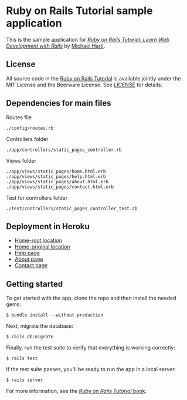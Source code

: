 # Ruby on Rails Tutorial sample application

This is the sample application for
[*Ruby on Rails Tutorial:
Learn Web Development with Rails*](https://www.railstutorial.org/)
by [Michael Hartl](http://www.michaelhartl.com/).

## License

All source code in the [Ruby on Rails Tutorial](https://www.railstutorial.org/)
is available jointly under the MIT License and the Beerware License. See
[LICENSE](LICENSE) for details.

## Dependencies for main files

Routes file

```
./config/routes.rb
```

Controllers folder

```
./app/controllers/static_pages_controller.rb
```

Views folder

```
./app/views/static_pages/home.html.erb
./app/views/static_pages/help.html.erb
./app/views/static_pages/about.html.erb
./app/views/static_pages/contact.html.erb
```

Test for controllers folder

```
./test/controllers/static_pages_controller_test.rb
```

## Deployment in Heroku

- [Home-root location](https://rails-sample-app-suh.herokuapp.com/)  
- [Home-original location](https://rails-sample-app-suh.herokuapp.com/static_pages/home)  
- [Help page](https://rails-sample-app-suh.herokuapp.com/static_pages/help)
- [About page](https://rails-sample-app-suh.herokuapp.com/static_pages/about)
- [Contact page](https://rails-sample-app-suh.herokuapp.com/static_pages/contact)

## Getting started

To get started with the app, clone the repo and then install the needed gems:

```
$ bundle install --without production
```

Next, migrate the database:

```
$ rails db:migrate
```

Finally, run the test suite to verify that everything is working correctly:

```
$ rails test
```

If the test suite passes, you'll be ready to run the app in a local server:

```
$ rails server
```

For more information, see the
[*Ruby on Rails Tutorial* book](https://www.railstutorial.org/book).
